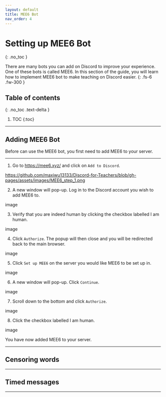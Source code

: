 ```yaml
---
layout: default
title: MEE6 Bot
nav_order: 4
---
```


# Setting up MEE6 Bot
{: .no_toc }

There are many bots you can add on Discord to improve your experience. One of these bots is called MEE6. In this section of the guide, you will learn how to implement MEE6 bot to make teaching on Discord easier.
{: .fs-6 .fw-300 }

## Table of contents
{: .no_toc .text-delta }

1. TOC
{:toc}

---

## Adding MEE6 Bot

Before can use the MEE6 bot, you first need to add MEE6 to your server.

---

1. Go to https://mee6.xyz/ and click on `Add to Discord`.

https://github.com/maxiwu13133/Discord-for-Teachers/blob/gh-pages/assets/images/MEE6_step_1.png

2. A new window will pop-up. Log in to the Discord account you wish to add MEE6 to.

image

3. Verify that you are indeed human by clicking the checkbox labelled I am human.

image

4. Click `Authorize`. The popup will then close and you will be redirected back to the main browser.

image

5. Click `Set up MEE6` on the server you would like MEE6 to be set up in.

image

6. A new window will pop-up. Click `Continue`.

image

7. Scroll down to the bottom and click `Authorize`.

image

8. Click the checkbox labelled I am human.

image

You have now added MEE6 to your server.

---

## Censoring words

---

## Timed messages

---
